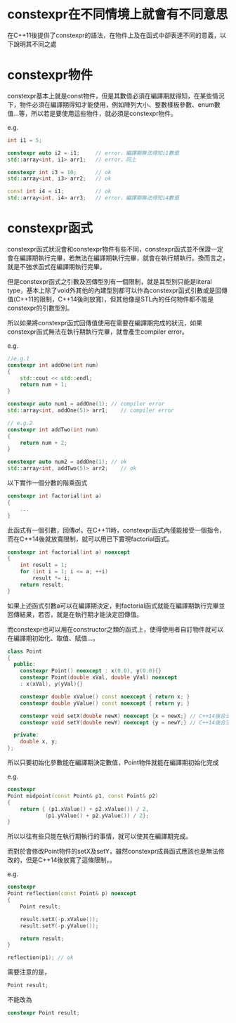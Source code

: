 # constexpr在不同情境上就會有不同意思
在C++11後提供了constexpr的語法，在物件上及在函式中卻表達不同的意義，以下說明其不同之處

# constexpr物件
constexpr基本上就是const物件，但是其數值必須在編譯期就得知，在某些情況下，物件必須在編譯期得知才能使用，例如陣列大小、整數樣板參數、enum數值...等，所以若是要使用這些物件，就必須是constexpr物件。

e.g.
```cpp
int i1 = 5;

constexpr auto i2 = i1;     // error，編譯期無法得知i1數值
std::array<int, i1> arr1;   // error，同上

constexpr int i3 = 10;      // ok
std::array<int, i3> arr2;   // ok

const int i4 = i1;          // ok
std::array<int, i4> arr3;   // error，編譯期無法得知i4數值
```

# constexpr函式
constexpr函式狀況會和constexpr物件有些不同，constexpr函式並不保證一定會在編譯期執行完畢，若無法在編譯期執行完畢，就會在執行期執行。換而言之，就是不強求函式在編譯期執行完畢。

但是constexpr函式之引數及回傳型別有一個限制，就是其型別只能是literal type，基本上除了void外其他的內建型別都可以作為constexpr函式引數或是回傳值(C++11的限制，C++14後則放寬)，但其他像是STL內的任何物件都不能是constexpr的引數型別。

所以如果將constexpr函式回傳值使用在需要在編譯期完成的狀況，如果constexpr函式無法在執行期執行完畢，就會產生compiler error。

e.g.
```cpp
//e.g.1
constexpr int addOne(int num)
{
    std::cout << std::endl;
    return num + 1;
}

constexpr auto num1 = addOne(1); // compiler error
std::array<int, addOne(5)> arr1;    // compiler error

// e.g.2
constexpr int addTwo(int num)
{
    return num + 2;
}

constexpr auto num2 = addOne(1); // ok
std::array<int, addTwo(5)> arr2;    // ok
```

以下實作一個分數的階乘函式

```cpp
constexpr int factorial(int a)
{
    ...
}
```

此函式有一個引數，回傳$a!$。在C++11時，constexpr函式內僅能接受一個指令，而在C++14後就放寬限制，就可以用已下實現factorial函式。

```cpp
constexpr int factorial(int a) noexcept
{
    int result = 1;
    for (int i = 1; i <= a; ++i)
        result *= i;
    return result;
}
```

如果上述函式引數a可以在編譯期決定，則factorial函式就能在編譯期執行完畢並回傳結果，若否，就是在執行期才能決定回傳值。

而constexpr也可以用在constructor之類的函式上，使得使用者自訂物件就可以在編譯期初始化、取值、賦值...。

```cpp
class Point
{
  public:
    constexpr Point() noexcept : x(0.0), y(0.0){}
    constexpr Point(double xVal, double yVal) noexcept
    : x(xVal), y(yVal){}

    constexpr double xValue() const noexcept { return x; }
    constexpr double yValue() const noexcept { return y; }

    constexpr void setX(double newX) noexcept {x = newX;} // C++14後合法
    constexpr void setY(double newY) noexcept {y = newY;} // C++14後合法

  private:
    double x, y;
};
```

所以只要初始化參數能在編譯期決定數值，Point物件就能在編譯期初始化完成

e.g.
```cpp
constexpr
Point midpoint(const Point& p1, const Point& p2)
{
    return { (p1.xValue() + p2.xValue()) / 2, 
            (p1.yValue() + p2.yValue()) / 2};
}
```

所以以往有些只能在執行期執行的事情，就可以使其在編譯期完成。

而對於會修改Point物件的setX及setY，雖然constexpr成員函式應該也是無法修改的，但是C++14後放寬了這條限制，。

e.g.
```cpp
constexpr
Point reflection(const Point& p) noexcept
{
    Point result;

    result.setX(-p.xValue());
    result.setY(-p.yValue());

    return result;
}

reflection(p1); // ok
```

需要注意的是，
```cpp
Point result;
```
不能改為
```cpp
constexpr Point result;
```